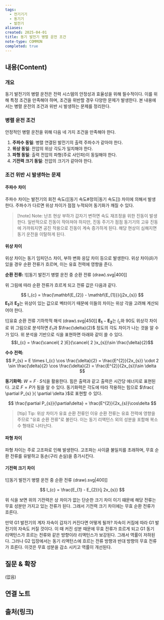 ```yaml
---
tags:
  - 전기기기
  - 동기기
  - 발전기
aliases: 
created: 2025-04-01
title: 동기 발전기 병렬 운전 조건
note-type: COMMON
completed: true
---
```


## 내용(Content)

### 개요

동기 발전기의 병렬 운전은 전력 시스템의 안정성과 효율성을 위해 필수적이다. 이를 위해 특정 조건을 만족해야 하며, 조건을 위반할 경우 다양한 문제가 발생한다. 본 내용에서는 병렬 운전의 조건과 위반 시 발생하는 문제를 정리한다.

### 병렬 운전 조건

안정적인 병렬 운전을 위해 다음 네 가지 조건을 만족해야 한다.

1. **주파수 동일**: 병렬 연결된 발전기의 출력 주파수가 같아야 한다.
2. **위상 동일**: 전압의 위상 각도가 일치해야 한다.
3. **파형 동일**: 출력 전압의 파형(주로 사인파)이 동일해야 한다.
4. **기전력 크기 동일**: 전압의 크기가 같아야 한다.

### 조건 위반 시 발생하는 문제

#### 주파수 차이

주파수 차이는 발전기의 회전 속도([[동기 속도#정의|동기 속도]]) 차이에 의해서 발생한다. 주파수가 다르면 위상 차이가 점점 누적되어 동기화가 깨질 수 있다.

>[!note] Note: 난조 현상
>부하가 갑자기 변하면 속도 재조정을 위한 진동이 발생한다. 일반적으로 진동이 작아져야 하지만, 진동 주기가 점점 동기기의 고유 진동에 가까워지면 공진 작용으로 진동이 계속 증가하게 된다. 해당 현상이 심해지면 동기 운전을 이탈하게 된다.

#### 위상 차이

위상 차이는 동기 임피던스 차이, 부하 변화 응답 차이 등으로 발생한다. 위상 차이($\delta$)가 있을 경우 순환 전류가 흐르며, 이는 유효 전력에 영향을 준다.


**순환 전류:**
![[동기 발전기 병렬 운전 중 순환 전류 (draw).svg|400]]

위 그림에 따라 순환 전류가 흐르게 되고 전류 값은 다음과 같다.

$$
I_{c} = \frac{\mathbf{E_{2}} - \mathbf{E_{1}}}{j2x_{s}}
$$
$\mathbf{E_{1}}$과 $\mathbf{E_{2}}$는 위상이 있는 값으로 벡터이기 때문에 이들의 차이는 위상 각을 고려해 계산되어야 한다.

![[유효 순환 전류 기하학적 해석 (draw).svg|450]]
$\mathbf{E_{1}} -\mathbf{E_{2}}$는 $I_{c}$와 90도 위상각 차이로 위 그림으로 분석하면 $E_{1}$과 $\frac{\delta}{2}$ 정도의 각도 차이가 나는 것을 알 수가 있다. 위 분석을 기반으로 식을 표현하면 아래와 같이 쓸 수 있다.
$$I_{c} = \frac{\cancel{ 2 }E}{\cancel{ 2 }x_{s}}\sin \frac{\delta}{2}$$

**수수 전력:**
$$
P_{s} = E \times I_{c} \cos \frac{\delta}{2} = \frac{E^{2}}{2x_{s}} \cdot 2 \sin \frac{\delta}{2} \cos \frac{\delta}{2} = \frac{E^{2}}{2x_{s}}\sin \delta
$$

**동기화력:**
$W = F \cdot S$식을 활용한다. 힘은 출력과 같고 출력은 시간당 에너지로 표현된다. 고로 $F = P$가 됨을 알 수 있다. 동기화력은 각도에 따라 작용하는 힘으로 $\frac{ \partial P_{s} }{ \partial \delta }$로 표현할 수 있다.

$$
\frac{\partial P_{s}}{\partial\delta} = \frac{E^{2}}{2x_{s}}\cos\delta
$$

>[!tip] Tip: 위상 차이가 유효 순환 전류인 이유
>순환 전류는 유효 전력에 영향을 주므로 "유효 순환 전류"로 불린다. 이는 동기 리액턴스 외의 성분을 포함해 복소수 형태로 나타난다.


#### 파형 차이

파형 차이는 주로 고조파로 인해 발생한다. 고조파는 사이클 불일치를 초래하며, 무효 순환 전류를 유발하고 동손(구리 손실)을 증가시킨다.


#### 기전력 크기 차이

![[동기 발전기 병렬 운전 중 순환 전류 (draw).svg|400]]


$$
I_{c} = \frac{E_{1} - E_{2}}{j 2x_{s}}
$$

위 식을 보면 위의 기전력은 상 차이가 없는 단순한 크기 차이 이기 떄문에 해당 전류는 무효 성분만 가지고 있는 전류가 된다. 그래서 기전력 크기 차이에는 무효 순환 전류가 흐른다.

만약 G1 발전기의 계자 자속이 갑자기 커진다면 어떻게 될까? 자속이 커짐에 따라 G1 발전기의 자속도 커질 것이다. 이 때 커진 성분 때문에 무효 전류가 흐르게 되고 G1 동기 리액턴스가 흐르는 전류와 같은 방향이라 리액턴스가 보강된다. 그래서 역률이 저하된다. 그러나 G2 입장에서는 동기 리액턴스에 흐르는 전류 방향과 반대 방향의 무효 전류가 흐른다. 이것은 무효 성분을 감소 시키고 역률이 개선된다.




## 질문 & 확장

(없음)

## 연결 노트

## 출처(링크)

